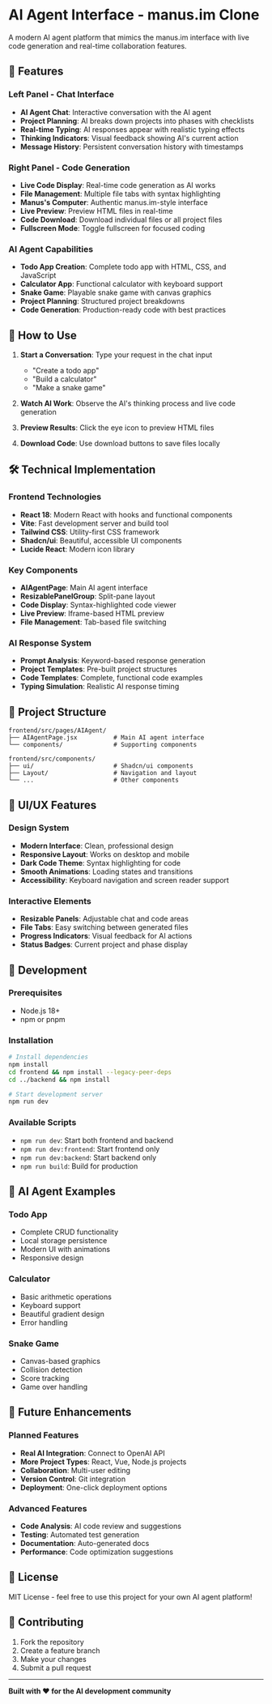 # AI Agent Interface - manus.im Clone

A modern AI agent platform that mimics the manus.im interface with live code generation and real-time collaboration features.

## 🚀 Features

### Left Panel - Chat Interface
- **AI Agent Chat**: Interactive conversation with the AI agent
- **Project Planning**: AI breaks down projects into phases with checklists
- **Real-time Typing**: AI responses appear with realistic typing effects
- **Thinking Indicators**: Visual feedback showing AI's current action
- **Message History**: Persistent conversation history with timestamps

### Right Panel - Code Generation
- **Live Code Display**: Real-time code generation as AI works
- **File Management**: Multiple file tabs with syntax highlighting
- **Manus's Computer**: Authentic manus.im-style interface
- **Live Preview**: Preview HTML files in real-time
- **Code Download**: Download individual files or all project files
- **Fullscreen Mode**: Toggle fullscreen for focused coding

### AI Agent Capabilities
- **Todo App Creation**: Complete todo app with HTML, CSS, and JavaScript
- **Calculator App**: Functional calculator with keyboard support
- **Snake Game**: Playable snake game with canvas graphics
- **Project Planning**: Structured project breakdowns
- **Code Generation**: Production-ready code with best practices

## 🎯 How to Use

1. **Start a Conversation**: Type your request in the chat input
   - "Create a todo app"
   - "Build a calculator"
   - "Make a snake game"

2. **Watch AI Work**: Observe the AI's thinking process and live code generation

3. **Preview Results**: Click the eye icon to preview HTML files

4. **Download Code**: Use download buttons to save files locally

## 🛠️ Technical Implementation

### Frontend Technologies
- **React 18**: Modern React with hooks and functional components
- **Vite**: Fast development server and build tool
- **Tailwind CSS**: Utility-first CSS framework
- **Shadcn/ui**: Beautiful, accessible UI components
- **Lucide React**: Modern icon library

### Key Components
- **AIAgentPage**: Main AI agent interface
- **ResizablePanelGroup**: Split-pane layout
- **Code Display**: Syntax-highlighted code viewer
- **Live Preview**: Iframe-based HTML preview
- **File Management**: Tab-based file switching

### AI Response System
- **Prompt Analysis**: Keyword-based response generation
- **Project Templates**: Pre-built project structures
- **Code Templates**: Complete, functional code examples
- **Typing Simulation**: Realistic AI response timing

## 📁 Project Structure

```
frontend/src/pages/AIAgent/
├── AIAgentPage.jsx          # Main AI agent interface
└── components/              # Supporting components

frontend/src/components/
├── ui/                      # Shadcn/ui components
├── Layout/                  # Navigation and layout
└── ...                      # Other components
```

## 🎨 UI/UX Features

### Design System
- **Modern Interface**: Clean, professional design
- **Responsive Layout**: Works on desktop and mobile
- **Dark Code Theme**: Syntax highlighting for code
- **Smooth Animations**: Loading states and transitions
- **Accessibility**: Keyboard navigation and screen reader support

### Interactive Elements
- **Resizable Panels**: Adjustable chat and code areas
- **File Tabs**: Easy switching between generated files
- **Progress Indicators**: Visual feedback for AI actions
- **Status Badges**: Current project and phase display

## 🔧 Development

### Prerequisites
- Node.js 18+
- npm or pnpm

### Installation
```bash
# Install dependencies
npm install
cd frontend && npm install --legacy-peer-deps
cd ../backend && npm install

# Start development server
npm run dev
```

### Available Scripts
- `npm run dev`: Start both frontend and backend
- `npm run dev:frontend`: Start frontend only
- `npm run dev:backend`: Start backend only
- `npm run build`: Build for production

## 🌟 AI Agent Examples

### Todo App
- Complete CRUD functionality
- Local storage persistence
- Modern UI with animations
- Responsive design

### Calculator
- Basic arithmetic operations
- Keyboard support
- Beautiful gradient design
- Error handling

### Snake Game
- Canvas-based graphics
- Collision detection
- Score tracking
- Game over handling

## 🚀 Future Enhancements

### Planned Features
- **Real AI Integration**: Connect to OpenAI API
- **More Project Types**: React, Vue, Node.js projects
- **Collaboration**: Multi-user editing
- **Version Control**: Git integration
- **Deployment**: One-click deployment options

### Advanced Features
- **Code Analysis**: AI code review and suggestions
- **Testing**: Automated test generation
- **Documentation**: Auto-generated docs
- **Performance**: Code optimization suggestions

## 📝 License

MIT License - feel free to use this project for your own AI agent platform!

## 🤝 Contributing

1. Fork the repository
2. Create a feature branch
3. Make your changes
4. Submit a pull request

---

**Built with ❤️ for the AI development community**